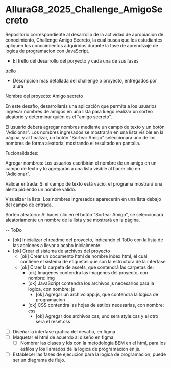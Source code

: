 # AlluraG8_2025_Challenge_AmigoSecreto

Repositorio correspondiente al desarrollo de la actividad de apropiacion de conocimiento, Challenge Amigo Secreto, la cual
busca que los estudiantes apliquen los conocimientos adquiridos durante la fase de aprendizaje de logica de programacion
con JavaScript.

- El trello del desarrollo del poryecto y cada una de sus fases

[trello]([https://](https://trello.com/b/A61aGBYJ/trello-challenge-amigo-secreto-esp))

- Descripcion mas detallada del challenge o proyecto, entregados por alura

Nombre del proyecto: Amigo secreto

En este desafío, desarrollarás una aplicación que permita a los usuarios ingresar nombres de amigos en una lista para luego
realizar un sorteo aleatorio y determinar quién es el "amigo secreto".

El usuario deberá agregar nombres mediante un campo de texto y un botón "Adicionar". Los nombres ingresados se mostrarán
en una lista visible en la página, y al finalizar, un botón "Sortear Amigo" seleccionará uno de los nombres de forma
aleatoria, mostrando el resultado en pantalla.

Fucionalidades:

Agregar nombres: Los usuarios escribirán el nombre de un amigo en un campo de texto y lo agregarán a una lista visible al
hacer clic en "Adicionar".

Validar entrada: Si el campo de texto está vacío, el programa mostrará una alerta pidiendo un nombre válido.

Visualizar la lista: Los nombres ingresados aparecerán en una lista debajo del campo de entrada.

Sorteo aleatorio: Al hacer clic en el botón "Sortear Amigo", se seleccionará aleatoriamente un nombre de la lista y se
mostrará en la página.

-- ToDo

- [ok] Inicializar el readme del proyecto, indicando el ToDo con la lista de las acciones a llevar a acabo inicialmente.
- [ok] Crear el sistema de archivos del proyecto
  - [ok] Crear un documento html de nombre index.html, el cual contiene el sistema de etiquetas que son la estructura de
         la interfase
  - [ok] Craer la carpeta de assets, que contendrá las carpetas de:
    - [ok] Imagenes contendra las imagenes del proyecto, con nombre: img
    - [ok] JavaScript contendra los archivos js necesarios para la logica, con nombre: js
      - [ok] Agregar un archivo app.js, que contendra la logica de programacion
    - [ok] CSS contendra las hojas de estilos necesarias, con nombre: css
      - [ok] Agregar dos archivos css, uno sera style.css y el otro sera el reset.css
- [ ] Diseñar la interfase grafica del desafio, en figma
- [ ] Maquetar el html de acuerdo al diseño en figma.
  - [ ] Nombrar las clases y Ids con la metodologia BEM en el html, para los estilos y los llamados de la logica de
        programacion en js.
- [ ] Establecer las fases de ejecucion para la logica de programacion, puede ser un diagrama de flujo.
